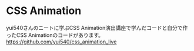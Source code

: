 # CSS Animation

yui540さんのニートに学ぶCSS Animation演出講座で学んだコードと自分で作ったCSS Animationのコードがあります。
https://github.com/yui540/css_animation_live
